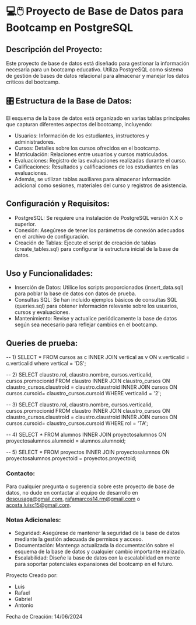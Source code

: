 # 💻🖱️ Proyecto de Base de Datos para Bootcamp en PostgreSQL

## Descripción del Proyecto:
Este proyecto de base de datos está diseñado para gestionar la información necesaria para un bootcamp educativo. Utiliza PostgreSQL como sistema de gestión de bases de datos relacional para almacenar y manejar los datos críticos del bootcamp.

## 🎛️ Estructura de la Base de Datos:
El esquema de la base de datos está organizado en varias tablas principales que capturan diferentes aspectos del bootcamp, incluyendo:

- Usuarios: Información de los estudiantes, instructores y administradores.
- Cursos: Detalles sobre los cursos ofrecidos en el bootcamp.
- Matriculación: Relaciones entre usuarios y cursos matriculados.
- Evaluaciones: Registro de las evaluaciones realizadas durante el curso.
- Calificaciones: Resultados y calificaciones de los estudiantes en las evaluaciones.
- Además, se utilizan tablas auxiliares para almacenar información adicional como sesiones, materiales del curso y registros de asistencia.

## Configuración y Requisitos:
- PostgreSQL: Se requiere una instalación de PostgreSQL versión X.X o superior.
- Conexión: Asegúrese de tener los parámetros de conexión adecuados en el archivo de configuración.
- Creación de Tablas: Ejecute el script de creación de tablas (create_tables.sql) para configurar la estructura inicial de la base de datos.

## Uso y Funcionalidades:
- Inserción de Datos: Utilice los scripts proporcionados (insert_data.sql) para poblar la base de datos con datos de prueba.
- Consultas SQL: Se han incluido ejemplos básicos de consultas SQL (queries.sql) para obtener información relevante sobre los usuarios, cursos y evaluaciones.
- Mantenimiento: Revise y actualice periódicamente la base de datos según sea necesario para reflejar cambios en el bootcamp.

## Queries de prueba: 

-- 1)
SELECT * FROM 
  cursos as c
INNER JOIN 
  vertical as v ON v.verticalid = c.verticalid
where 
  vertical = 'DS';

-- 2)
SELECT 
  claustro.rol, 
  claustro.nombre, 
  cursos.verticalid, 
  cursos.promocionid 
FROM 
  claustro
INNER JOIN 
  claustro_cursos ON claustro_cursos.claustroid = claustro.claustroid
INNER JOIN 
  cursos ON cursos.cursoid= claustro_cursos.cursoid
WHERE 
  verticalid = '2';

-- 3)
SELECT 
  claustro.rol, 
  claustro.nombre, 
  cursos.verticalid, 
  cursos.promocionid 
FROM 
  claustro
INNER JOIN 
  claustro_cursos ON claustro_cursos.claustroid = claustro.claustroid
INNER JOIN 
  cursos ON cursos.cursoid= claustro_cursos.cursoid
WHERE 
  rol = 'TA';

-- 4)
SELECT * FROM alumnos
INNER JOIN proyectosalumnos ON proyectosalumnos.alumnoid = alumnos.alumnoid;

-- 5)
SELECT * FROM proyectos
INNER JOIN proyectosalumnos ON proyectosalumnos.proyectoid = proyectos.proyectoid;


### Contacto:
Para cualquier pregunta o sugerencia sobre este proyecto de base de datos, no dude en contactar al equipo de desarrollo en desousaga@gmail.com, rafamarcos14.rm@gmail.com o acosta.luisc15@gmail.com.

### Notas Adicionales:
- Seguridad: Asegúrese de mantener la seguridad de la base de datos mediante la gestión adecuada de permisos y acceso.
- Documentación: Mantenga actualizada la documentación sobre el esquema de la base de datos y cualquier cambio importante realizado.
- Escalabilidad: Diseñe la base de datos con la escalabilidad en mente para soportar potenciales expansiones del bootcamp en el futuro.

Proyecto Creado por:
- Luis
- Rafael
- Gabriel
- Antonio

Fecha de Creación: 14/06/2024

